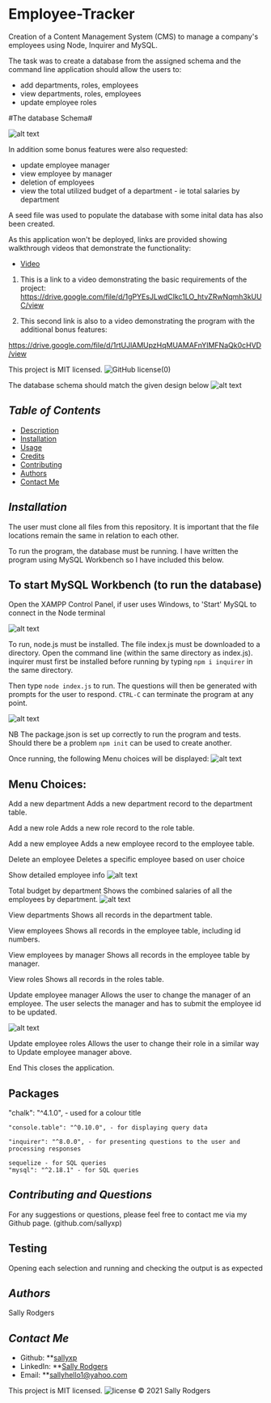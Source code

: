 # Employee-Tracker
Creation of a Content Management System (CMS) to manage a company's employees using Node, Inquirer and MySQL.

The task was to create a database from the assigned schema and the command line application should allow the users to:
 - add departments, roles, employees
 - view departments, roles, employees
 - update employee roles 

#The database Schema#

![alt text](/Images/Schema.png)

 In addition some bonus features were also requested:
 - update employee manager
 - view employee by manager
 - deletion of employees
 - view the total utilized budget of a department - ie total salaries by department

 A seed file was used to populate the database with some inital data has also been created.

 As this application won't be deployed, links are provided showing walkthrough videos that demonstrate the functionality:

- [Video](#video)
1.  This is a link to a video demonstrating the basic requirements of the project:
https://drive.google.com/file/d/1gPYEsJLwdCIkc1LO_htvZRwNqmh3kUUC/view

2.  This second link is also to a video demonstrating the program with the additional bonus features:

https://drive.google.com/file/d/1rtUJlAMUpzHqMUAMAFnYIMFNaQk0cHVD/view

This project is MIT licensed. ![GitHub license](![license](https://img.shields.io/static/v1?label=license&message=MIT&color=blueviolet))(0)

The database schema should match the given design below
![alt text](/Images/databasedesign.png) 

## *Table of Contents*
- [Description](#description)
- [Installation](#installation)
- [Usage](#usage)
- [Credits](#Credits) 
- [Contributing](#contributing)
- [Authors](#authors)
- [Contact Me](#contact-me)

## *Installation*
The user must clone all files from this repository.  It is important that the file locations remain the same in relation to each other.

To run the program, the database must be running.  I have written the program using MySQL Workbench so I have included this below.  

## To start MySQL Workbench (to run the database) ##
Open the XAMPP Control Panel, if user uses Windows, to 'Start' MySQL to connect in the Node terminal

![alt text](/Images/2XAMPP.png) 

To run, node.js must be installed. The file index.js must be downloaded to a directory. Open the command line (within the same directory as index.js).  inquirer must first be installed before running by typing `npm i inquirer` in the same directory.


Then type `node index.js` to run.  The questions will then be generated with prompts for the user to respond. `CTRL-C` can terminate the program at any point.

![alt text](/Images/OpeningScreen.png) 

NB The package.json is set up correctly to run the program and tests.  Should there be a problem `npm init` can be used to create another.

Once running, the following Menu choices will be displayed:
![alt text](/Images/MenuChoices.png) 

## Menu Choices: ##
Add a new department
Adds a new department record to the department table.

Add a new role
Adds a new role record to the role table.

Add a new employee
Adds a new employee record to the employee table.

Delete an employee
Deletes a specific employee based on user choice

Show detailed employee info
![alt text](/Images/ShowDetailedEmployeeInformation.png) 

Total budget by department
Shows the combined salaries of all the employees by department.
![alt text](/Images/Totalsalary.png) 

View departments
Shows all records in the department table.

View employees
Shows all records in the employee table, including id numbers.

View employees by manager
Shows all records in the employee table by manager.

View roles
Shows all records in the roles table.

Update employee manager
Allows the user to change the manager of an employee.  The user selects the manager and has to submit the employee id to be updated.

![alt text](/Images/Updatemanager.png) 

Update employee roles
Allows the user to change their role in a similar way to Update employee manager above.

End
This closes the application.

## Packages ##
 "chalk": "^4.1.0", - used for a colour title

    "console.table": "^0.10.0", - for displaying query data

    "inquirer": "^8.0.0", - for presenting questions to the user and processing responses

    sequelize - for SQL queries
    "mysql": "^2.18.1" - for SQL queries

## *Contributing and Questions*
For any suggestions or questions, please feel free to contact me via my Github page. (github.com/sallyxp)

## Testing
Opening each selection and running and checking the output is as expected

## *Authors*
Sally Rodgers


## *Contact Me*
- Github: **[sallyxp](github.com/sallyxp)
- LinkedIn: **[Sally Rodgers](www.linkedin.com/in/sallyhello1)  
- Email: **[sallyhello1@yahoo.com](mailto:sallyhello1@yahoo.com)

This project is MIT licensed. ![license](https://img.shields.io/static/v1?label=license&message=MIT&color=blueviolet) 
&copy; 2021 Sally Rodgers